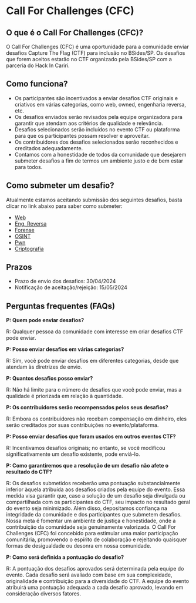# Call For Challenges (CFC)

## O que é o Call For Challenges (CFC)?

O Call For Challenges (CFC) é uma oportunidade para a comunidade enviar desafios Capture The Flag (CTF) para inclusão no BSides/SP. 
Os desafios que forem aceitos estarão no CTF organizado pela BSides/SP com a parceria do Hack In Cariri.

## Como funciona?

- Os participantes são incentivados a enviar desafios CTF originais e criativos em várias categorias, como web, owned, engenharia reversa, etc.
- Os desafios enviados serão revisados pela equipe organizadora para garantir que atendam aos critérios de qualidade e relevância.
- Desafios selecionados serão incluídos no evento CTF ou plataforma para que os participantes possam resolver e aproveitar.
- Os contribuidores dos desafios selecionados serão reconhecidos e creditados adequadamente.
- Contamos com a honestidade de todos da comunidade que desejarem submeter desafios a fim de termos um ambiente justo e de bem estar para todos.

## Como submeter um desafio?

Atualmente estamos aceitando submissão dos seguintes desafios, basta clicar no link abaixo para saber como submeter:

- [Web](./challenges/Web/README.md)
- [Eng. Reversa](./challenges/Eng.%20Reversa/README.md)
- [Forense](./challenges/Forense/README.md)
- [OSINT](./challenges/OSINT/README.md)
- [Pwn](./challenges/Pwn/README.md)
- [Criptografia](./challenges/Criptografia/README.md)

## Prazos

- Prazo de envio dos desafios: 30/04/2024
- Notificação de aceitação/rejeição: 15/05/2024

## Perguntas frequentes (FAQs)

**P: Quem pode enviar desafios?**

R: Qualquer pessoa da comunidade com interesse em criar desafios CTF pode enviar.

**P: Posso enviar desafios em várias categorias?**

R: Sim, você pode enviar desafios em diferentes categorias, desde que atendam às diretrizes de envio.

**P: Quantos desafios posso enviar?**

R: Não há limite para o número de desafios que você pode enviar, mas a qualidade é priorizada em relação à quantidade.

**P: Os contribuidores serão recompensados pelos seus desafios?**

R: Embora os contribuidores não recebam compensação em dinheiro, eles serão creditados por suas contribuições no evento/plataforma.

**P: Posso enviar desafios que foram usados em outros eventos CTF?**

R: Incentivamos desafios originais; no entanto, se você modificou significativamente um desafio existente, pode enviá-lo.

**P: Como garantiremos que a resolução de um desafio não afete o resultado do CTF?**

R: Os desafios submetidos receberão uma pontuação substancialmente inferior àquela atribuída aos desafios criados pela equipe do evento. Essa medida visa garantir que, caso a solução de um desafio seja divulgada ou compartilhada com os participantes do CTF, seu impacto no resultado geral do evento seja minimizado. Além disso, depositamos confiança na integridade da comunidade e dos participantes que submetem desafios. Nossa meta é fomentar um ambiente de justiça e honestidade, onde a contribuição da comunidade seja genuinamente valorizada. O Call For Challenges (CFC) foi concebido para estimular uma maior participação comunitária, promovendo o espírito de colaboração e rejeitando quaisquer formas de desigualdade ou desonra em nossa comunidade.

**P: Como será definida a pontuação do desafio?**

R: A pontuação dos desafios aprovados será determinada pela equipe do evento. Cada desafio será avaliado com base em sua complexidade, originalidade e contribuição para a diversidade do CTF. A equipe do evento atribuirá uma pontuação adequada a cada desafio aprovado, levando em consideração diversos fatores.
